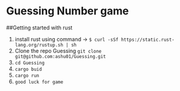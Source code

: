 # Guessing Number game

##Getting started with rust
1. install rust using command -> `$ curl -sSf https://static.rust-lang.org/rustup.sh | sh`
2. Clone the repo Guessing `git clone git@github.com:ashu01/Guessing.git`
3. `cd Guessing`
4. `cargo buid`
5. `cargo run`
6. `good luck for game`